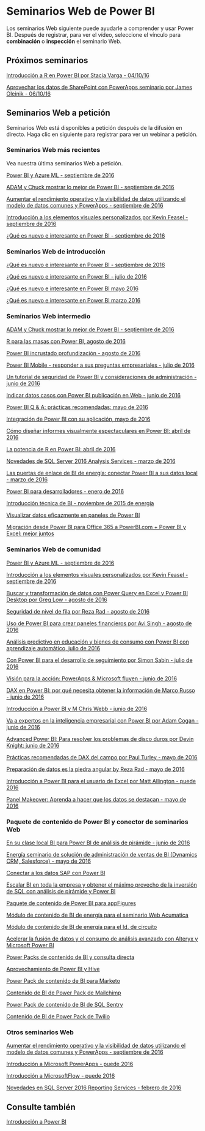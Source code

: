 <properties
   pageTitle="Seminarios Web de Power BI"
   description="Seminarios Web de Power BI."
   services="powerbi"
   documentationCenter=""
   authors="maikelson"
   manager="mblythe"
   backup=""
   editor=""
   tags=""
   qualityFocus="no"
   qualityDate=""/>

<tags
   ms.service="powerbi"
   ms.devlang="NA"
   ms.topic="get-started-article"
   ms.tgt_pltfrm="NA"
   ms.workload="powerbi"
   ms.date="08/17/2016"
   ms.author="maikelson"/>

# Seminarios Web de Power BI

Los seminarios Web siguiente puede ayudarle a comprender y usar Power BI. Después de registrar, para ver el vídeo, seleccione el vínculo para **combinación** o **inspección** el seminario Web.


## Próximos seminarios

[Introducción a R en Power BI por Stacia Varga - 04/10/16](https://info.microsoft.com/US-PowerBI-WBNR-FY17-10Oct-04-Getting-started-using-R-in-Power-BI-by-Stacia-Varga-257924.html?Is=Website)

[Aprovechar los datos de SharePoint con PowerApps seminario por James Oleinik - 06/10/16](https://info.microsoft.com/US-PowerBI-WBNR-FY17-10Oct-06-Leveraging-SharePoint-Data-with-PowerApps-257924.html?Is=Website)


## Seminarios Web a petición
Seminarios Web está disponibles a petición después de la difusión en directo.  Haga clic en siguiente para registrar para ver un webinar a petición.

### Seminarios Web más recientes
Vea nuestra última seminarios Web a petición.

[Power BI y Azure ML - septiembre de 2016](https://info.microsoft.com/CO-PowerBI-WBNR-FY17-09Sep-20-PowerBI-Azure-ML_Registration.html?Is=Website)

[ADAM y Chuck mostrar lo mejor de Power BI - septiembre de 2016](https://info.microsoft.com/CO-PowerBI-WBNR-FY17-09Sep-15-Real-Sociedad-Registration.html?Is=Website)

[Aumentar el rendimiento operativo y la visibilidad de datos utilizando el modelo de datos comunes y PowerApps - septiembre de 2016](https://info.microsoft.com/CO-PowerBI-WBNR-FY17-09Sep-14-PowerApps-Registration.html?Is=Website)

[Introducción a los elementos visuales personalizados por Kevin Feasel - septiembre de 2016](https://info.microsoft.com/CO-PowerBI-WBNR-FY17-09Sep-13-Getting-Started-with-Custom-Visuals-Registration.html?Is=Website)

[¿Qué es nuevo e interesante en Power BI - septiembre de 2016](https://info.microsoft.com/CO-PowerBI-WBNR-FY17-09Sep-08-Whats-New-in-PowerBI-Registration.html?Is=Website)

###  Seminarios Web de introducción

[¿Qué es nuevo e interesante en Power BI - septiembre de 2016](https://info.microsoft.com/CO-PowerBI-WBNR-FY17-09Sep-08-Whats-New-in-PowerBI-Registration.html?Is=Website)

[¿Qué es nuevo e interesante en Power BI - julio de 2016](https://info.microsoft.com/CO-PowerBI-WBNR-FY17-07Jul-12-Whats-New-in-PowerBI-Registration.html?Is=Website)

[¿Qué es nuevo e interesante en Power BI mayo 2016](https://info.microsoft.com/CO-PowerBI-WBNR-FY16-05May-10-Whats-New-in-PowerBI-Registration.html?Is=Website)

[¿Qué es nuevo e interesante en Power BI marzo 2016](https://info.microsoft.com/CO-PowerBI-WBNR-FY16-03Mar-01-PowerBIWhatsNew-Registration.html?Is=Website)

### Seminarios Web intermedio

[ADAM y Chuck mostrar lo mejor de Power BI - septiembre de 2016](https://info.microsoft.com/CO-PowerBI-WBNR-FY17-09Sep-15-Real-Sociedad-Registration.html?Is=Website)

[R para las masas con Power BI, agosto de 2016](https://info.microsoft.com/CO-PowerBI-WBNR-FY17-08Aug-18-PowerBI-R-for-Masses-Registration.html?Is=Website)

[Power BI incrustado profundización - agosto de 2016](https://info.microsoft.com/CO-PowerBI-WBNR-FY16-08Aug-09-PowerBI-Embedded-Deep-Dive-Registration.html?Is=Website)

[Power BI Mobile - responder a sus preguntas empresariales - julio de 2016](https://info.microsoft.com/CO-PowerBI-WBNR-FY17-07Jul-21-PowerBI-Mobile-Registration.html?Is=Website)

[Un tutorial de seguridad de Power BI y consideraciones de administración - junio de 2016](https://info.microsoft.com/CO-PowerBI-WBNR-FY16-06Jun-23-PowerBI-Security-Registration.html?Is=Website)

[Indicar datos casos con Power BI publicación en Web - junio de 2016](https://info.microsoft.com/CO-PowerBI-WBNR-FY16-06Jun-14-PowerBI-Publish-to-Web-Registration.html?Is=Website)

[Power BI Q & A: prácticas recomendadas: mayo de 2016](https://info.microsoft.com/CO-PowerBI-WBNR-FY16-05May-26-PowerBI-Q-and-A-Registration.html?Is=Website)

[Integración de Power BI con su aplicación, mayo de 2016](https://info.microsoft.com/CO-PowerBI-WBNR-FY16-05May-24-Integrating-PowerBI-with-your-Application-Registration.html?Is=Website)

[Cómo diseñar informes visualmente espectaculares en Power BI: abril de 2016](https://info.microsoft.com/CO-PowerBI-WBNR-FY16-04Apr-19-Design-Reports-in-PowerBI-Registration.html?Is=Website)

[La potencia de R en Power BI: abril de 2016](https://info.microsoft.com/CO-PowerBI-WBNR-FY16-04Apr-14-Power-of-R-in-PowerBI-Registration.html?Is=Website)

[Novedades de SQL Server 2016 Analysis Services - marzo de 2016](https://info.microsoft.com/CO-PowerBI-WBNR-FY16-03Mar-24-PowerBI-SSAS-Registration.html?Is=Website)

[Las puertas de enlace de BI de energía: conectar Power BI a sus datos local - marzo de 2016](https://info.microsoft.com/CO-PowerBI-WBNR-FY16-03Mar-10-PowerBI-Gateway-Registration.html?Is=Website)

[Power BI para desarrolladores - enero de 2016](https://info.microsoft.com/CO-PowerBI-WBNR-FY16-01Jan-28-PowerBI-Developers-Registration.html?Is=Website)

[Introducción técnica de BI - noviembre de 2015 de energía](https://info.microsoft.com/CO-PowerBI-WBNR-FY16-11Nov15-PowerBITechnicalOverview-Register.html?Is=Website)

[Visualizar datos eficazmente en paneles de Power BI](https://info.microsoft.com/CO-PowerBI-WBNR-FY16-01Oct15-VisualizingDataPowerBIDashboard-Register.html?Is=Website)

[Migración desde Power BI para Office 365 a PowerBI.com + Power BI y Excel: mejor juntos](https://info.microsoft.com/CO-PowerBI-WBNR-FY16-15Dec15-PowerBI-Excel-Registration.html?Is=Website)

### Seminarios Web de comunidad

[Power BI y Azure ML - septiembre de 2016](https://info.microsoft.com/CO-PowerBI-WBNR-FY17-09Sep-20-PowerBI-Azure-ML_Registration.html?Is=Website)

[Introducción a los elementos visuales personalizados por Kevin Feasel - septiembre de 2016](https://info.microsoft.com/CO-PowerBI-WBNR-FY17-09Sep-13-Getting-Started-with-Custom-Visuals-Registration.html?Is=Website)

[Buscar y transformación de datos con Power Query en Excel y Power BI Desktop por Greg Low - agosto de 2016](https://info.microsoft.com/CO-PowerBI-WBNR-FY17-08Aug-25-PowerQuery-PowerBI-Registration.html?Is=Website)

[Seguridad de nivel de fila por Reza Rad - agosto de 2016](https://info.microsoft.com/CO-PowerBI-WBNR-FY17-08Aug-23-PowerBI-Row-Level-Security-Registration.html?Is=Website)

[Uso de Power BI para crear paneles financieros por Avi Singh - agosto de 2016](https://info.microsoft.com/CO-PowerBI-WBNR-FY17-08Aug-16-PowerBI-Financial-Dashboards-Registration.html?Is=Website)

[Análisis predictivo en educación y bienes de consumo con Power BI con aprendizaje automático, julio de 2016](https://info.microsoft.com/CO-PowerBI-WBNR-FY16-07Jul-26-PowerBI-MachineLearning-Registration.html?Is=Website)

[Con Power BI para el desarrollo de seguimiento por Simon Sabin - julio de 2016](https://info.microsoft.com/CO-PowerBI-WBNR-FY16-07Jul-19-PowerBI-Track-Development-Registration.html?Is=Website)

[Visión para la acción: PowerApps & Microsoft fluyen - junio de 2016](https://info.microsoft.com/CO-PowerBI-WBNR-FY16-06Jun-30-Leveraging-PowerApps-MicrosoftFlow-Registration.html?Is=Website)

[DAX en Power BI: por qué necesita obtener la información de Marco Russo - junio de 2016](https://info.microsoft.com/CO-PowerBI-WBNR-FY16-06Jun-28-DAX-PowerBI-Registration.html?Is=Website)

[Introducción a Power BI y M Chris Webb - junio de 2016](https://info.microsoft.com/CO-PowerBI-WBNR-FY16-06Jun-21-Amazing-Things-with-Power-BI-Registration.html?Is=Website)

[Va a expertos en la inteligencia empresarial con Power BI por Adam Cogan - junio de 2016](https://info.microsoft.com/CO-PowerBI-WBNR-FY16-06Jun-14-Hardcore-Business-Intelligence-Registration.html?Is=Website)

[Advanced Power BI: Para resolver los problemas de disco duros por Devin Knight: junio de 2016](https://info.microsoft.com/CO-PowerBI-WBNR-FY16-06Jun-07-Advanced-PowerBI-Registration.html?Is=Website)

[Prácticas recomendadas de DAX del campo por Paul Turley - mayo de 2016](https://info.microsoft.com/CO-PowerBI-WBNR-FY16-05May-31-DAX-best-practices-Registration.html?Is=Website)

[Preparación de datos es la piedra angular by Reza Rad - mayo de 2016](https://info.microsoft.com/CO-PowerBI-WBNR-FY16-05May-24-Data-Preparation-Registration.html?Is=Website)

[Introducción a Power BI para el usuario de Excel por Matt Allington - puede 2016](https://info.microsoft.com/CO-PowerBI-WBNR-FY16-05May-17-Intro-to-PowerBI-for-Excel-Registration.html?Is=Website)

[Panel Makeover: Aprenda a hacer que los datos se destacan - mayo de 2016](https://info.microsoft.com/CO-PowerBI-WBNR-FY16-05May-12-Dashboard-Makeover-Registration.html?Is=Website)

### Paquete de contenido de Power BI y conector de seminarios Web

[En su clase local BI para Power BI de análisis de pirámide - junio de 2016](https://info.microsoft.com/CO-PowerBI-WBNR-FY16-06Jun-16-PowerBI-Pyramid-Analytics-Registration.html?Is=Website)

[Energía seminario de solución de administración de ventas de BI (Dynamics CRM, Salesforce) - mayo de 2016](https://info.microsoft.com/CO-PowerBI-WBNR-FY16-05May-25-PowerBI-Sales-Management-Registration.html?Is=Website)

[Conectar a los datos SAP con Power BI](https://info.microsoft.com/CO-PowerBI-WBNR-FY16-04Apr-21-Connecting-SAP-PowerBI-Registration.html?Is=Website)

[Escalar BI en toda la empresa y obtener el máximo provecho de la inversión de SQL con análisis de pirámide y Power BI](https://info.microsoft.com/CO-PowerBI-WBNR-FY16-10Dec15-PyramidAnalyticsPowerBI-Registration.html?Is=Website)

[Paquete de contenido de Power BI para appFigures](https://info.microsoft.com/CO-PowerBI-WBNR-FY16-27Oct15-appFiguresPowerBIContentPack-Register.html?Is=Website)

[Módulo de contenido de BI de energía para el seminario Web Acumatica](https://info.microsoft.com/CO-PowerBI-WBNR-FY16-10Dec15-AcumaticaPowerBI-Registration.html?Is=Website)

[Módulo de contenido de BI de energía para el Id. de circuito](https://info.microsoft.com/CO-PowerBI-WBNR-FY16-01Dec15-PowerBICircuitID-Register.html?Is=Website)

[Acelerar la fusión de datos y el consumo de análisis avanzado con Alteryx y Microsoft Power BI](https://info.microsoft.com/CO-PowerBI-WBNR-FY16-03Nov15-AlteryxPowerBI-Register.html?Is=Website)

[Power Packs de contenido de BI y consulta directa](https://info.microsoft.com/CO-PowerBI-WBNR-FY16-27Aug15-DeepDiveContentPacks-Register.html?Is=Website)

[Aprovechamiento de Power BI y Hive](https://info.microsoft.com/CO-PowerBI-WBNR-FY16-08Dec15-SimbaPowerBI-Registration.html?Is=Website)

[Power Pack de contenido de BI para Marketo](https://info.microsoft.com/CO-PowerBI-WBNR-FY16-17Nov15-MarketoPowerBIContentPack-Register.html?Is=Website)

[Contenido de BI de Power Pack de Mailchimp](https://info.microsoft.com/CO-PowerBI-WBNR-FY16-18Nov15-PowerBIMailchimp-Register.html?Is=Website)

[Power Pack de contenido de BI de SQL Sentry](https://info.microsoft.com/CO-PowerBI-WBNR-FY16-10Nov15-SQLSentry-Register.html?Is=Website)

[Contenido de BI de Power Pack de Twilio](https://info.microsoft.com/CO-PowerBI-WBNR-FY16-05Nov15-TwilioPowerBIContentPack-Register.html?Is=Website)

### Otros seminarios Web

[Aumentar el rendimiento operativo y la visibilidad de datos utilizando el modelo de datos comunes y PowerApps - septiembre de 2016](https://info.microsoft.com/CO-PowerBI-WBNR-FY17-09Sep-14-PowerApps-Registration.html?Is=Website)

[Introducción a Microsoft PowerApps - puede 2016](https://info.microsoft.com/CO-PowerApps-WBNR-FY16-05May-Intro-to-PowerApps-CLE-Registration.html?Is=Website)

[Introducción a MicrosoftFlow - puede 2016](https://info.microsoft.com/CO-MSFTFlow-WBNR-FY16-05May-Intro-to-MicrosoftFLow-CLE-Registration.html?Is=Website)

[Novedades en SQL Server 2016 Reporting Services - febrero de 2016](https://info.microsoft.com/CO-PowerBI-WBNR-FY16-02Feb-25-PowerBI-SQL-Reporting-Registration.html?Is=Website)

## Consulte también
[Introducción a Power BI](powerbi-service-get-started.md)
